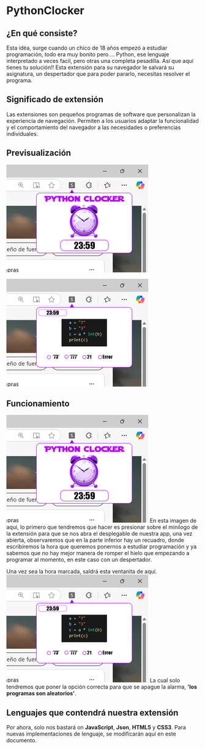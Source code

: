 # PythonClocker

## ¿En qué consiste?
Esta idéa, surge cuando un chico de 18 años empezó a estudiar programación, todo era muy bonito pero.... Python, ese lenguaje interpretado a veces facil, pero otras una completa pesadilla.
Así que aquí tienes tu solución!!
Esta extensión para su navegador le salvará su asignatura, un despertador que para poder pararlo, necesitas resolver el programa.

## Significado de extensión
Las extensiones son pequeños programas de software que personalizan la experiencia de navegación. Permiten a los usuarios adaptar la funcionalidad y el comportamiento del navegador a las necesidades o preferencias individuales.

## Previsualización
![Texto Alternativo](assets/pyclkr1.png)

![Texto Alternativo](/assets/pyclkr2.png)

## Funcionamiento
![Texto Alternativo](assets/pyclkr1.png)
En esta imagen de aqui, lo primero que tendremos que hacer es presionar sobre el minilogo de la extensión para que se nos abra el desplegable de nuestra app, una vez abierta, observaremos que en la parte inferior hay un recuadro, donde escribiremos la hora que queremos ponernos a estudiar programación y ya sabemos que no hay mejor manera de romper el hielo que empezando a programar al momento, en este caso con un despertador.

Una vez  sea la hora marcada, saldrá esta ventanita de aquí.
![Texto Alternativo](assets/pyclkr2.png)
La cual solo tendremos que poner la opción correcta para que se apague la alarma, **'los programas son aleatorios'**.

## Lenguajes que contendrá nuestra extensión
Por ahora, solo nos bastará on **JavaScript**, **Json**, **HTML5** y **CSS3**.
Para nuevas implementaciones de lenguaje, se modificarán aquí en este documento.
